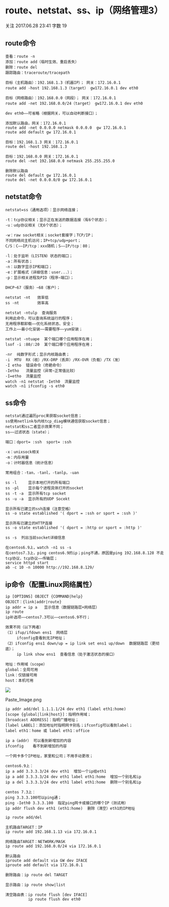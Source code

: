 # route、netstat、ss、ip（网络管理3）

关注 2017.06.28 23:41  字数 19  

## route命令

    查看：route -n
    添加：route add（临时生效、重启丢失）
    删除：route del
    跟踪路由：traceroute/tracepath

    目标（主机路由）：192.168.1.3（机器IP）； 网关：172.16.0.1
    route add -host 192.168.1.3（target） gw172.16.0.1 dev eth0
    
    目标（网络路由）：192.168.0.0（网段）； 网关：172.16.0.1
    route add -net 192.168.0.0/24（target） gw172.16.0.1 dev eth0
    
    dev eth0——可省略（根据网关，可以自动判断接口）；

    添加默认路由，网关：172.16.0.1
    route add -net 0.0.0.0 netmask 0.0.0.0  gw 172.16.0.1
    route add default gw 172.16.0.1

    目标：192.168.1.3 网关：172.16.0.1
    route del -host 192.168.1.3
    
    目标：192.168.0.0 网关：172.16.0.1
    route del -net 192.168.0.0 netmask 255.255.255.0
    
    删除默认路由
    route del default gw 172.16.0.1
    route del -net 0.0.0.0/0 gw 172.16.0.1

## netstat命令

    netstat=ss（通用选项）：显示网络连接；

    -t：tcp协议相关；显示正在发送的数据连接（有6个状态）；
    -u：udp协议相关（无6个状态）；

    -w：raw socket相关；socket套接字；TCP/IP；
    不同网络间主机访问；IP+tcp/udp+port；
    C/S：C——IP/tcp：xxx随机；S——IP/tcp：80；

    -l：处于监听（LISTEN）状态的端口；
    -a：所有状态；
    -n：以数字显示IP和端口；
    -e：扩展格式（详细信息：user...）；
    -p：显示相关进程及PID（程序~端口）；

    DHCP~67（服务）~68（客户）；
    
    netstat -nt   效率低
    ss -nt        效率高

    netstat -ntulp  查询服务
    利用此命令，可以查询系统运行的程序；
    无用程序都卸载——优化系统状态、安全；
    工作上——最小化安装——需要程序——yum安装；

    netstat -ntuape  某个端口哪个应用程序在用；
    lsof -i :80/:20  某个端口哪个应用程序在用；

    -nr  纯数字形式；显示内核路由表；
    -i  MTU  RX（收）/RX-DRP（丢弃）/RX-OVR（负载）/TX（发）
    -I etho  错误命令（奇葩命令）
    -Ietho   流量监控（异常~正常值比较）
    -I=etho  流量监控
    watch -n1 netstat -Ieth0  流量监控
    watch -n1 ifconfig -s eth0

## ss命令

    netstat通过遍历proc来获取socket信息；
    ss使用netlink与内核tcp_diag模块通信获取socket信息；
    netstat和ss二者显示效果不同；
    ss——过滤状态（state）；

    端口：dport= :ssh  sport= :ssh

    -x：unixsock相关
    -m：内存用量
    -o：计时器信息（统计信息）

    常用组合：-tan，-tanl，-tanlp，-uan

    ss -l     显示本地打开的所有端口
    ss -pl    显示每个进程具体打开的socket
    ss -t -a  显示所有tcp socket
    ss -u -a  显示所有的UDP Socekt

    显示所有已建立的ssh连接（注意空格）
    ss -o state established '( dport = :ssh or sport = :ssh )'    
    
    显示所有已建立的HTTP连接
    ss -o state established '( dport = :http or sport = :http )'

    ss -s  列出当前socket详细信息
    
    在centos6.9上，watch -n1 ss -s
    在centos7.3上，ping centos6.9的ip；ping不通，原因是ping 192.168.8.128 不走tcp协议，tcp协议——传输层；
    service httpd start
    ab -c 10 -n 10000 http://192.168.8.129/

## ip命令（配置Linux网络属性）

    ip [OPTIONS] OBJECT {COMMAND|help} 
    OBJECT：{link|addr|route}
    ip addr = ip a   显示信息（数据链路层+网络层）
    ip route
    ip补选项——centos7.3可以——centos6.9不行；

    效果不同（以下两者）
    （1）ifup/ifdown ens1  网络层
         ifconfig查看到无IP地址；
    （2）ifconfig ens1 down/up = ip link set ens1 up/down  数据链路层（更彻底）；
         ip link show ens1  查看信息（处于激活状态的接口）

    地址：作用域（scope）
    global：全局可用
    link：仅链接可用
    host：本机可用

![][1]



Paste_Image.png

    ip addr add/del 1.1.1.1/24 dev eth1 (label eth1:home)
    [scope {global|link|host}]：指明作用域；
    [broadcast ADDRESS]：指明广播地址；
    [label LABEL]：添加地址时指明网卡别名；ifconfig可以看到label；
    label eth1：home 或 label eth1：office
    
    ip a（addr） 可以看到新增加的内容
    ifconfig    看不到新增加的内容

    一个网卡多个IP地址，家里和公司；不用手动更改；
    
    centos6.9上：
    ip a add 3.3.3.3/24 dev eth1  增加一个ip给eth1
    ip a add 3.3.3.3/24 dev eth1 label eth1:home  增加一个别名和ip 
    ip a del 3.3.3.3/24 dev eth1 label eth1:home  删除一个别名和ip
    
    centos 7.3上：
    ping 3.3.3.100可以ping通；
    ping -Ieth0 3.3.3.100  指定ping网卡或接口的哪个IP（测试用）
    ip addr flush dev eth1 (eth1:home)  删除（清空）eth1的IP地址

    ip route add/del 
    
    主机路由TARGET：IP
    ip route add 192.168.1.13 via 172.16.0.1
    
    网络路由TARGET：NETWORK/MASK
    ip route add 192.168.0.0/24 via 172.16.0.1
    
    默认路由
    iproute add default via GW dev IFACE
    iproute add default via 172.16.0.1
    
    删除路由：ip route del TARGET
    
    显示路由：ip route show|list
    
    清空路由表：ip route flush [dev IFACE] 
              ip route flush dev eth0


[1]: http://upload-images.jianshu.io/upload_images/6044565-7249acdab2328250.png